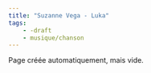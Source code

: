 ```yaml
---
title: "Suzanne Vega - Luka"
tags:
    - -draft
    - musique/chanson
---
```


Page créée automatiquement, mais vide.
